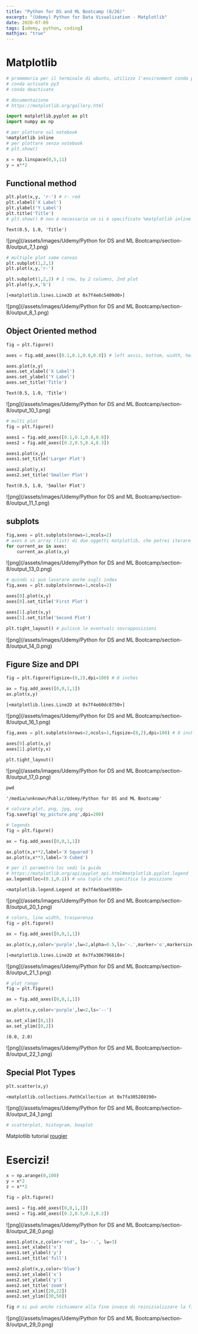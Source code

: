 ```yaml
---
title: "Python for DS and ML Bootcamp (8/26)"
excerpt: "(Udemy) Python for Data Visualization - Matplotlib"
date: 2020-07-09
tags: [udemy, python, coding]
mathjax: "true"
---
```



# Matplotlib


```python
# promemoria per il terminale di ubuntu, utilizzo l'environment conda py3
# conda activate py3
# conda deactivate
```


```python
# documentazione
# https://matplotlib.org/gallery.html
```


```python
import matplotlib.pyplot as plt
import numpy as np
```


```python
# per plottare sul notebook
%matplotlib inline
# per plottare senza notebook
# plt.show()
```


```python
x = np.linspace(0,5,11)
y = x**2
```

## Functional method


```python
plt.plot(x,y, 'r-') # r- red
plt.xlabel('X Label')
plt.ylabel('Y Label')
plt.title('Title')
# plt.show() # non è necessario se si è specificato %matplotlib inline
```




    Text(0.5, 1.0, 'Title')




![png](/assets/images/Udemy/Python for DS and ML Bootcamp/section-8/output_7_1.png)



```python
# multiple plot same canvas
plt.subplot(1,2,1)
plt.plot(x,y,'r-')

plt.subplot(1,2,2) # 1 row, by 2 columns, 2nd plot
plt.plot(y,x,'b')
```




    [<matplotlib.lines.Line2D at 0x7f4e6c5409d0>]




![png](/assets/images/Udemy/Python for DS and ML Bootcamp/section-8/output_8_1.png)


## Object Oriented method


```python
fig = plt.figure()

axes = fig.add_axes([0.1,0.1,0.8,0.8]) # left axsis, bottom, width, height

axes.plot(x,y)
axes.set_xlabel('X Label')
axes.set_ylabel('Y Label')
axes.set_title('Title')
```




    Text(0.5, 1.0, 'Title')




![png](/assets/images/Udemy/Python for DS and ML Bootcamp/section-8/output_10_1.png)



```python
# multi plot
fig = plt.figure()

axes1 = fig.add_axes([0.1,0.1,0.8,0.8])
axes2 = fig.add_axes([0.2,0.5,0.4,0.3])

axes1.plot(x,y)
axes1.set_title('Larger Plot')

axes2.plot(y,x)
axes2.set_title('Smaller Plot')
```




    Text(0.5, 1.0, 'Smaller Plot')




![png](/assets/images/Udemy/Python for DS and ML Bootcamp/section-8/output_11_1.png)


## subplots


```python
fig,axes = plt.subplots(nrows=1,ncols=2)
# axes è un array (list) di due oggetti matplotlib, che potrei iterare
for current_ax in axes:
    current_ax.plot(x,y)
```


![png](/assets/images/Udemy/Python for DS and ML Bootcamp/section-8/output_13_0.png)



```python
# quindi si può lavorare anche sugli index
fig,axes = plt.subplots(nrows=1,ncols=2)

axes[0].plot(x,y)
axes[0].set_title('First Plot')

axes[1].plot(x,y)
axes[1].set_title('Second Plot')

plt.tight_layout() # pulisce le eventuali sovrapposizioni
```


![png](/assets/images/Udemy/Python for DS and ML Bootcamp/section-8/output_14_0.png)


## Figure Size and DPI


```python
fig = plt.figure(figsize=(8,2),dpi=100) # 8 inches

ax = fig.add_axes([0,0,1,1])
ax.plot(x,y)
```




    [<matplotlib.lines.Line2D at 0x7f4e60dc8750>]




![png](/assets/images/Udemy/Python for DS and ML Bootcamp/section-8/output_16_1.png)



```python
fig,axes = plt.subplots(nrows=2,ncols=1,figsize=(8,2),dpi=100) # 8 inches

axes[0].plot(x,y)
axes[1].plot(y,x)

plt.tight_layout()
```


![png](/assets/images/Udemy/Python for DS and ML Bootcamp/section-8/output_17_0.png)



```python
pwd
```




    '/media/unknown/Public/Udemy/Python for DS and ML Bootcamp'




```python
# salvare plot, png, jpg, svg
fig.savefig('my_picture.png',dpi=200)
```


```python
# legends
fig = plt.figure()

ax = fig.add_axes([0,0,1,1])

ax.plot(x,x**2,label='X Squared')
ax.plot(x,x**3,label='X Cubed')

# per il parametro loc vedi la guida
# https://matplotlib.org/api/pyplot_api.html#matplotlib.pyplot.legend
ax.legend(loc=(0.1,0.1)) # una tupla che specifica la posizione
```




    <matplotlib.legend.Legend at 0x7f4e5bae5950>




![png](/assets/images/Udemy/Python for DS and ML Bootcamp/section-8/output_20_1.png)



```python
# colors, line width, trasparenza
fig = plt.figure()

ax = fig.add_axes([0,0,1,1])

ax.plot(x,y,color='purple',lw=2,alpha=0.5,ls='-.',marker='o',markersize=20,markerfacecolor='red',markeredgewidth=5,markeredgecolor='black') # Color #FF8C00, etc RGB Hex Code; lwd o linewidth; ls o linestyle step, --, :, etc.
```




    [<matplotlib.lines.Line2D at 0x7fa306796610>]




![png](/assets/images/Udemy/Python for DS and ML Bootcamp/section-8/output_21_1.png)



```python
# plot range
fig = plt.figure()

ax = fig.add_axes([0,0,1,1])

ax.plot(x,y,color='purple',lw=2,ls='--')

ax.set_xlim([0,1])
ax.set_ylim([0,2])
```




    (0.0, 2.0)




![png](/assets/images/Udemy/Python for DS and ML Bootcamp/section-8/output_22_1.png)


## Special Plot Types


```python
plt.scatter(x,y)
```




    <matplotlib.collections.PathCollection at 0x7fa305280190>




![png](/assets/images/Udemy/Python for DS and ML Bootcamp/section-8/output_24_1.png)



```python
# scatterplot, histogram, boxplot
```
Matplotlib tutorial [rougier](www.labri.fr/perso/nrougier/teaching/matplotlib)

# Esercizi!


```python
x = np.arange(0,100)
y = x*2
z = x**2
```


```python
fig = plt.figure()

axes1 = fig.add_axes([0,0,1,1])
axes2 = fig.add_axes([0.2,0.5,0.2,0.2])
```


![png](/assets/images/Udemy/Python for DS and ML Bootcamp/section-8/output_28_0.png)



```python
axes1.plot(x,z,color='red', ls='-.', lw=3)
axes1.set_xlabel('x')
axes1.set_ylabel('y')
axes1.set_title('full')

axes2.plot(x,y,color='blue')
axes2.set_xlabel('x')
axes2.set_ylabel('y')
axes2.set_title('zoom')
axes2.set_xlim([20,22])
axes2.set_ylim([30,50])

fig # si può anche richiamare alla fine invece di reinizializzare la fig all'inizio della cella
```




![png](/assets/images/Udemy/Python for DS and ML Bootcamp/section-8/output_29_0.png)


